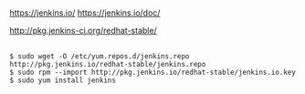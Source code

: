 #


##

https://jenkins.io/
https://jenkins.io/doc/

http://pkg.jenkins-ci.org/redhat-stable/


##

    $ sudo wget -O /etc/yum.repos.d/jenkins.repo http://pkg.jenkins.io/redhat-stable/jenkins.repo
    $ sudo rpm --import http://pkg.jenkins.io/redhat-stable/jenkins.io.key
    $ sudo yum install jenkins
